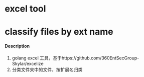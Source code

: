 # excel tool
# classify files by ext name

#### Description
1. golang excel 工具，基于https://github.com/360EntSecGroup-Skylar/excelize
2. 分类文件夹中的文件，按扩展名归类

